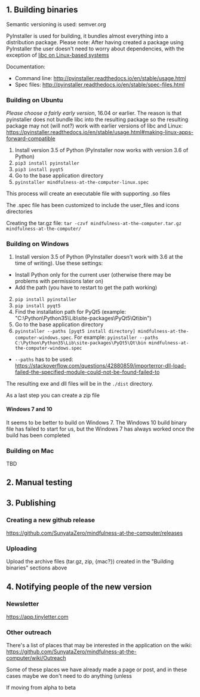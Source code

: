 


## 1. Building binaries

Semantic versioning is used: semver.org

PyInstaller is used for building, it bundles almost everything into a distribution package. Please note: After having created a package using PyInstaller the user doesn't need to worry about dependencies, with the exception of [libc on Linux-based systems](https://pyinstaller.readthedocs.io/en/stable/usage.html#making-linux-apps-forward-compatible)

Documentation:
* Command line: http://pyinstaller.readthedocs.io/en/stable/usage.html
* Spec files: http://pyinstaller.readthedocs.io/en/stable/spec-files.html


### Building on Ubuntu

*Please choose a fairly early version*, 16.04 or earlier. The reason is that pyinstaller does not bundle libc into the resulting package so the resulting package may not (will not?) work with earlier versions of libc and Linux:
https://pyinstaller.readthedocs.io/en/stable/usage.html#making-linux-apps-forward-compatible

1. Install version 3.5 of Python (PyInstaller now works with version 3.6 of Python)
2. `pip3 install pyinstaller`
3. `pip3 install pyqt5`
3. Go to the base application directory
4. `pyinstaller mindfulness-at-the-computer-linux.spec`

This process will create an executable file with supporting .so files

The .spec file has been customized to include the user_files and icons directories

Creating the tar.gz file: `tar -czvf mindfulness-at-the-computer.tar.gz mindfulness-at-the-computer/`

### Building on Windows

1. Install version 3.5 of Python (PyInstaller doesn't work with 3.6 at the time of writing). Use these settings:
  * Install Python only for the current user (otherwise there may be problems with permissions later on)
  * Add the path (you have to restart to get the path working)
2. `pip install pyinstaller`
3. `pip install pyqt5`
4. Find the installation path for PyQt5 (example: "C:\Python\Python35\Lib\site-packages\PyQt5\Qt\bin")
5. Go to the base application directory
6. `pyinstaller --paths [pyqt5 install directory] mindfulness-at-the-computer-windows.spec`. For example: `pyinstaller --paths C:\Python\Python35\Lib\site-packages\PyQt5\Qt\bin mindfulness-at-the-computer-windows.spec`
  * `--paths` has to be used: https://stackoverflow.com/questions/42880859/importerror-dll-load-failed-the-specified-module-could-not-be-found-failed-to

The resulting exe and dll files will be in the `./dist` directory.

As a last step you can create a zip file

#### Windows 7 and 10

It seems to be better to build on Windows 7. The Windows 10 build binary file has failed to start for us, but the Windows 7 has always worked once the build has been completed

### Building on Mac

TBD


## 2. Manual testing



## 3. Publishing

### Creating a new github release

https://github.com/SunyataZero/mindfulness-at-the-computer/releases

### Uploading

Upload the archive files (tar.gz, zip, {mac?}) created in the "Building binaries" sections above


## 4. Notifying people of the new version

### Newsletter

https://app.tinyletter.com

### Other outreach

There's a list of places that may be interested in the application on the wiki:
https://github.com/SunyataZero/mindfulness-at-the-computer/wiki/Outreach

Some of these places we have already made a page or post, and in these cases maybe we don't need to do anything (unless

If moving from alpha to beta

